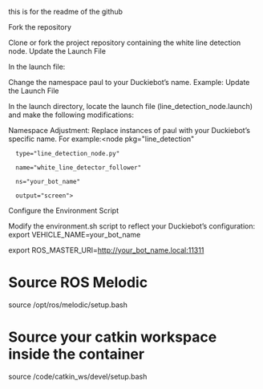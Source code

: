 this is for the readme of the github 
 
 
Fork the repository

Clone or fork the project repository containing the white line detection node.
Update the Launch File

In the launch file:

 
Change the namespace paul to your Duckiebot’s name.
Example: <remap from="~image/compressed" to="/<your_bot>/camera_node/image/compressed"/>
Update the Launch File

In the launch directory, locate the launch file (line_detection_node.launch) and make the following modifications:

 
Namespace Adjustment: Replace instances of paul with your Duckiebot’s specific name. For example:<node pkg="line_detection"

      type="line_detection_node.py"

      name="white_line_detector_follower"

      ns="your_bot_name"

      output="screen">

Configure the Environment Script

Modify the environment.sh script to reflect your Duckiebot’s configuration:
export VEHICLE_NAME=your_bot_name

export ROS_MASTER_URI=http://your_bot_name.local:11311

# Source ROS Melodic

source /opt/ros/melodic/setup.bash

# Source your catkin workspace inside the container

source /code/catkin_ws/devel/setup.bash
 


 
